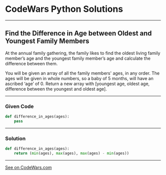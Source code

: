 # CodeWars Python Solutions

---

## Find the Difference in Age between Oldest and Youngest Family Members


At the annual family gathering, the family likes to find the oldest living family member’s age and the youngest family member’s age and calculate the difference between them.

You will be given an array of all the family members' ages, in any order. The ages will be given in whole numbers, so a baby of 5 months, will have an ascribed ‘age’ of 0. Return a new array with [youngest age, oldest age, difference between the youngest and oldest age].


---

### Given Code


```python
def difference_in_ages(ages):
    pass
```

---

### Solution


```python
def difference_in_ages(ages):
    return (min(ages), max(ages), max(ages) - min(ages))
```

---


[See on CodeWars.com](https://www.codewars.com/kata/5720a1cb65a504fdff0003e2)
